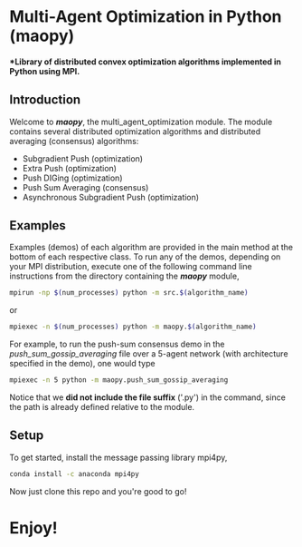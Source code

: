 # Multi-Agent Optimization in Python (maopy)
#### *Library of distributed convex optimization algorithms implemented in Python using MPI.

## Introduction
Welcome to **_maopy_**, the multi_agent_optimization module. The module contains several distributed optimization algorithms and distributed averaging (consensus) algorithms:
* Subgradient Push (optimization)
* Extra Push (optimization)
* Push DIGing (optimization)
* Push Sum Averaging (consensus)
* Asynchronous Subgradient Push (optimization)

## Examples
Examples (demos) of each algorithm are provided in the main method at the bottom of each respective class. To run any of the demos, depending on your MPI distribution, execute one of the following command line instructions from the directory containing the **_maopy_** module,
```bash
mpirun -np $(num_processes) python -m src.$(algorithm_name)
```
or
```bash
mpiexec -n $(num_processes) python -m maopy.$(algorithm_name)
```
For example, to run the push-sum consensus demo in the *push_sum_gossip_averaging* file over a 5-agent network (with architecture specified in the demo), one would type
```bash
mpiexec -n 5 python -m maopy.push_sum_gossip_averaging
```
Notice that we **did not include the file suffix** ('.py') in the command, since the path is already defined relative to the module.

## Setup
To get started, install the message passing library mpi4py,
```bash
conda install -c anaconda mpi4py
```
Now just clone this repo and you're good to go!

# Enjoy!
